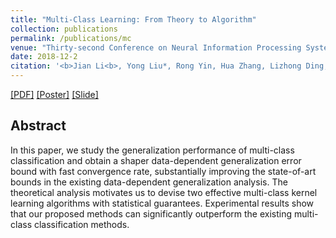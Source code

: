 ```yaml
---
title: "Multi-Class Learning: From Theory to Algorithm"
collection: publications
permalink: /publications/mc
venue: "Thirty-second Conference on Neural Information Processing Systems (NIPS 2018)"
date: 2018-12-2
citation: '<b>Jian Li<b>, Yong Liu*, Rong Yin, Hua Zhang, Lizhong Ding, Weiping Wang. <i>Thirty-second Conference on Neural Information Processing Systems.</i> <b>NIPS 2018</b>.'
---
```

[[PDF]](http://superlj666.github.io/files/mc.pdf)
[[Poster]](http://superlj666.github.io/files/mc_poster.pdf)
[[Slide]](http://superlj666.github.io/files/mc_presentation.pptx)

## Abstract
In this paper, we study the generalization performance of multi-class classification and obtain a shaper data-dependent generalization error bound with fast convergence rate, substantially improving the state-of-art bounds in the existing data-dependent generalization analysis. The theoretical analysis motivates us to devise two effective multi-class kernel learning algorithms with statistical guarantees. Experimental results show that our proposed methods can significantly outperform the existing multi-class classification methods.
